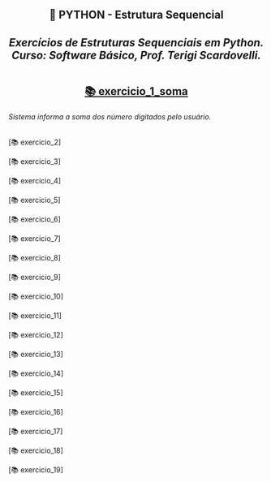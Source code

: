 <h2 align="center"> 🔰 PYTHON - Estrutura Sequencial
<i><h4 align="center">Exercícios de Estruturas Sequenciais em Python.<br>
Curso: Software Básico, Prof. Terigi Scardovelli.</i>

##
  
[📚 exercicio_1_soma](https://github.com/LucasTadaieski/Lista-1---Estrutura-Sequencial-Python/blob/main/exercicio1.py)<h6>Sistema informa a soma dos número digitados pelo usuário.</h6>

[📚 exercicio_2]

[📚 exercicio_3]

[📚 exercicio_4]

[📚 exercicio_5]

[📚 exercicio_6]

[📚 exercicio_7]

[📚 exercicio_8]

[📚 exercicio_9]

[📚 exercicio_10]

[📚 exercicio_11]

[📚 exercicio_12]

[📚 exercicio_13]

[📚 exercicio_14]

[📚 exercicio_15]

[📚 exercicio_16]

[📚 exercicio_17]

[📚 exercicio_18]

[📚 exercicio_19]
